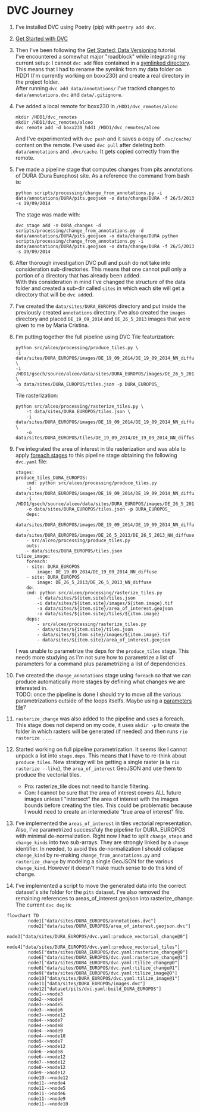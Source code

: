 # DVC Journey
1. I've installed DVC using Poetry (pip) with `poetry add dvc`.
2. [Get Started with DVC](https://dvc.org/doc/start)
3. Then I've been following the [Get Started: Data Versioning](https://dvc.org/doc/start/data-management/data-versioning) tutorial.  
    I've encountered a somewhat major "roadblock" while integrating my current setup: I cannot `dvc add` files contained in a [symlinked directory](https://dvc.org/doc/user-guide/troubleshooting#add-symlink).  
    This means that I had to rename the symlink from my data folder on HDD1 (I'm currently working on boxx230) and create a real directory in the project folder.  
    After running `dvc add data/annotations/` I've tracked changes to `data/annotations.dvc` and `data/.gitignore`.
4. I've added a local remote for boxx230 in `/HDD1/dvc_remotes/alceo`
    ```
    mkdir /HDD1/dvc_remotes
    mkdir /HDD1/dvc_remotes/alceo
    dvc remote add -d boxx230_hdd1 /HDD1/dvc_remotes/alceo
    ```
    And I've experimented with `dvc push` and it saves a copy of `.dvc/cache/` content on the remote. 
    I've used `dvc pull` after deleting both `data/annotations` and `.dvc/cache`. It gets copied correctly from the remote.

5. I've made a pipeline stage that computes changes from pits annotations of DURA (Dura Europhos) site. As a reference the command from bash is:
    ``` 
    python scripts/processing/change_from_annotations.py -i data/annotations/DURA/pits.geojson -o data/change/DURA -f 26/5/2013 -s 19/09/2014
    ```
    The stage was made with:
    ```
    dvc stage add -n DURA_changes -d scripts/processing/change_from_annotations.py -d data/annotations/DURA/pits.geojson -o data/change/DURA python scripts/processing/change_from_annotations.py -i data/annotations/DURA/pits.geojson -o data/change/DURA -f 26/5/2013 -s 19/09/2014
    ```  

6. After thorough investigation DVC pull and push do not take into consideration sub-directories. This means that one cannot pull only a portion of a directory that has already been added.  
    With this consideration in mind I've changed the structure of the data folder and created a sub-dir called `sites` in which each site will get a directory that will be `dvc add`ed.

7. I've created the `data/sites/DURA_EUROPOS` directory and put inside the previously created `annotations` directory. I've also created the `images` directory and placed `DE_19_09_2014` and `DE_26_5_2013` images that were given to me by Maria Cristina.
8. I'm putting together the full pipeline using DVC
    Tile featurization:

    ```
    python src/alceo/processing/produce_tiles.py \
    -i data/sites/DURA_EUROPOS/images/DE_19_09_2014/DE_19_09_2014_NN_diffuse.tif \
    -i /HDD1/gsech/source/alceo/data/sites/DURA_EUROPOS/images/DE_26_5_2013/DE_26_5_2013_NN_diffuse.tif \
    -o data/sites/DURA_EUROPOS/tiles.json -p DURA_EUROPOS_
    ```
    Tile rasterization:

    ```
    python src/alceo/processing/rasterize_tiles.py \
        -t data/sites/DURA_EUROPOS/tiles.json \
        -i data/sites/DURA_EUROPOS/images/DE_19_09_2014/DE_19_09_2014_NN_diffuse.tif \
        -o data/sites/DURA_EUROPOS/tiles/DE_19_09_2014/DE_19_09_2014_NN_diffuse
    ```

9. I've integrated the area of interest in tile rasterization and was able to apply [foreach stages](https://dvc.org/doc/user-guide/project-structure/dvcyaml-files#foreach-stages) to this pipeline stage obtaining the following `dvc.yaml` file:  

    ```  
    stages:
    produce_tiles_DURA_EUROPOS:
        cmd: python src/alceo/processing/produce_tiles.py 
        -i data/sites/DURA_EUROPOS/images/DE_19_09_2014/DE_19_09_2014_NN_diffuse.tif
        -i /HDD1/gsech/source/alceo/data/sites/DURA_EUROPOS/images/DE_26_5_2013/DE_26_5_2013_NN_diffuse.tif
        -o data/sites/DURA_EUROPOS/tiles.json -p DURA_EUROPOS_
        deps:
        - data/sites/DURA_EUROPOS/images/DE_19_09_2014/DE_19_09_2014_NN_diffuse.tif
        - data/sites/DURA_EUROPOS/images/DE_26_5_2013/DE_26_5_2013_NN_diffuse.tif
        - src/alceo/processing/produce_tiles.py
        outs:
        - data/sites/DURA_EUROPOS/tiles.json
    tilize_image:
        foreach:
        - site: DURA_EUROPOS
            image: DE_19_09_2014/DE_19_09_2014_NN_diffuse
        - site: DURA_EUROPOS
            image: DE_26_5_2013/DE_26_5_2013_NN_diffuse
        do:
        cmd: python src/alceo/processing/rasterize_tiles.py 
            -t data/sites/${item.site}/tiles.json
            -i data/sites/${item.site}/images/${item.image}.tif 
            -a data/sites/${item.site}/area_of_interest.geojson
            -o data/sites/${item.site}/tiles/${item.image}
        deps:
            - src/alceo/processing/rasterize_tiles.py
            - data/sites/${item.site}/tiles.json
            - data/sites/${item.site}/images/${item.image}.tif
            - data/sites/${item.site}/area_of_interest.geojson
    ```

    I was unable to parametrize the deps for the `produce_tiles` stage. This needs more studying as I'm not sure how to parametrize a list of parameters for a command plus parametrizing a list of dependencies.  

10. I've created the `change_annotations` stage using `foreach` so that we can produce automatically more stages by defining what changes we are interested in.  
    TODO: once the pipeline is done I should try to move all the various parametrizations outside of the loops itselfs. Maybe using a [parameters file](https://dvc.org/doc/user-guide/project-structure/dvcyaml-files#parameters-files)?  

11. `rasterize_change` was also added to the pipeline and uses a foreach. This stage does not depend on my code, it uses `mkdir -p` to create the folder in which rasters will be generated (if needed) and then runs `rio rasterize ...`.  

12. Started working on full pipeline parametrization. It seems like I cannot unpack a list into `stage.deps`. This means that I have to re-think about `produce_tiles`. New strategy will be getting a single raster (a la `rio rasterize --like`), the `area_of_interest` GeoJSON and use them to produce the vectorial tiles.
    - Pro: rasterize_tile does not need to handle filtering.
    - Con: I cannot be sure that the area of interest covers ALL future images unless I "intersect" the area of interest with the images bounds before creating the tiles. This could be problematic because I would need to create an intermediate "true area of interest" file.
13. I've implemented the `areas_of_interest` in tiles vectorial representation. Also, I've parametrized successfuly the pipeline for DURA_EUROPOS with minimal de-normalization. Right now I had to split `change_steps` and `change_kinds` into two sub-arrays. They are strongly linked by a `change` identifier. In needed, to avoid this de-normalization I should collapse `change_kind` by re-making `change_from_annotations.py` and `rasterize_change` by modeling a single GeoJSON for the various `change_kind`. However it doesn't make much sense to do this kind of change.

14. I've implemented a script to move the generated data into the correct dataset's site folder for the `pits` dataset. I've also removed the remaining references to areas_of_interest.geojson into rasterize_change.
The current `dvc dag` is:
```mermaid
flowchart TD
        node1["data/sites/DURA_EUROPOS/annotations.dvc"]
        node2["data/sites/DURA_EUROPOS/area_of_interest.geojson.dvc"]
        node3["data/sites/DURA_EUROPOS/dvc.yaml:produce_vectorial_change@0"]
        node4["data/sites/DURA_EUROPOS/dvc.yaml:produce_vectorial_tiles"]
        node5["data/sites/DURA_EUROPOS/dvc.yaml:rasterize_change@0"]
        node6["data/sites/DURA_EUROPOS/dvc.yaml:rasterize_change@1"]
        node7["data/sites/DURA_EUROPOS/dvc.yaml:tilize_change@0"]
        node8["data/sites/DURA_EUROPOS/dvc.yaml:tilize_change@1"]
        node9["data/sites/DURA_EUROPOS/dvc.yaml:tilize_image@0"]
        node10["data/sites/DURA_EUROPOS/dvc.yaml:tilize_image@1"]
        node11["data/sites/DURA_EUROPOS/images.dvc"]
        node12["dataset/pits/dvc.yaml:build_DURA_EUROPOS"]
        node1-->node3
        node2-->node4
        node3-->node5
        node3-->node6
        node3-->node12
        node4-->node7
        node4-->node8
        node4-->node9
        node4-->node10
        node5-->node7
        node5-->node12
        node6-->node8
        node6-->node12
        node7-->node12
        node8-->node12
        node9-->node12
        node10-->node12
        node11-->node4
        node11-->node5
        node11-->node6
        node11-->node9
        node11-->node10
```